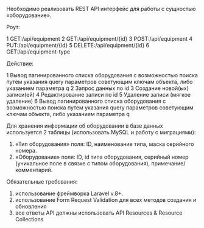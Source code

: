  Необходимо реализовать REST API интерфейс для работы с сущностью «оборудование».
 
Роут:

1 GET:/api/equipment
2 GET:/api/equipment/{id}
3 POST:/api/equipment
4 PUT:/api/equipment/{id}
5 DELETE:/api/equipment/{id}
6 GET:/api/equipment-type

Действие:

1 Вывод пагинированного списка оборудования с возможностью поиска путем указания query параметров советующим ключам объекта, либо указанием параметра q
2 Запрос данных по id
3 Создание новой(ых) записи(ей) 
4 Редактирование записи по id 
5 Удаление записи (мягкое удаление)
6 Вывод пагинированного списка оборудования с возможностью поиска путем указания query параметров советующим ключам объекта, либо указанием параметра q

Для хранения информации об оборудовании в базе данных используется 2 таблицы (использовать MySQL и работу с миграциями):
1. «Тип оборудования» поля: ID, наименование типа, маска серийного номера.
2. «Оборудование» поля: ID, id типа оборудования, серийный номер (уникальное поле в связке с типом оборудования), примечание/комментарий.

Обязательные требования:

1. использование фреймворка Laravel v.8+.
2. использование Form Request Validation для всех методов создания и обновления
3. все ответы API должны использовать API Resources & Resource Collections
